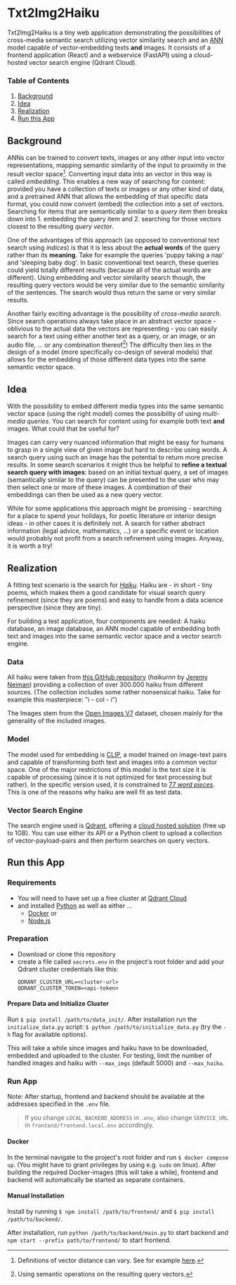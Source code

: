 
# Txt2Img2Haiku
Txt2Img2Haiku is a tiny web application demonstrating the possibilities of cross-media semantic search utilizing vector similarity search and an [ANN](## "Artificial Neural Network") model capable of vector-embedding texts **and** images. It consists of a frontend application (React) and a webservice (FastAPI) using a cloud-hosted vector search engine (Qdrant Cloud).

### Table of Contents
1. [Background](#background)
2. [Idea](#idea)
3. [Realization](#realization)
4. [Run this App](#run-this-app)

## Background
ANNs can be trained to convert texts, images or any other input into vector representations, mapping semantic similarity of the input to proximity in the result vector space[^1]. Converting input data into an vector in this way is called _embedding_. This enables a new way of searching for content: provided you have a collection of texts or images or any other kind of data, and a pretrained ANN that allows the embedding of that specific data format, you could now convert (embed) the collection into a set of vectors. Searching for items that are semantically similar to a _query item_ then breaks down into 1. embedding the query item and 2. searching for those vectors closest to the resulting _query vector_.

One of the advantages of this approach (as opposed to conventional text search using _indices_) is that it is less about the **actual words** of the query rather than its **meaning**. Take for example the queries 'puppy taking a nap' and 'sleeping baby dog'. In basic conventional text search, these queries could yield totally different results (because all of the actual words are different). Using embedding and vector similarity search though, the resulting query vectors would be very similar due to the semantic similarity of the sentences. The search would thus return the same or very similar results.

Another fairly exciting advantage is the possibility of _cross-media search_. Since search operations always take place in an abstract vector space - oblivious to the actual data the vectors are representing - you can easily search for a text using either another text as a query, or an image, or an audio file, ... or any combination thereof[^2]! The difficulty then lies in the design of a model (more specifically co-design of several models) that allows for the embedding of those different data types into the same semantic vector space.

[^1]: Definitions of vector distance can vary. See for example [here](https://qdrant.tech/documentation/search/#metrics).
[^2]: Using semantic operations on the resulting query vectors.

## Idea
With the possibility to embed different media types into the same semantic vector space (using the right model) comes the possibility of using _multi-media queries_. You can search for content using for example both text **and** images. What could that be useful for?

Images can carry very nuanced information that might be easy for humans to grasp in a single view of given image but hard to describe using words. A search query using such an image has the potential to return more precise results. In some search scenarios it might thus be helpful to **refine a textual search query with images**: based on an initial textual query, a set of images (semantically similar to the query) can be presented to the user who may then select one or more of these images. A combination of their embeddings can then be used as a new query vector.

While for some applications this approach might be promising - searching for a place to spend your holidays, for poetic literature or interior design ideas - in other cases it is definitely not. A search for rather abstract information (legal advice, mathematics, ...) or a specific event or location would probably not profit from a search refinement using images. Anyway, it is worth a try!

## Realization

A fitting test scenario is the search for [_Haiku_](https://en.wikipedia.org/wiki/Haiku). Haiku are - in short - tiny poems, which makes them a good candidate for visual search query refinement (since they are poems) and easy to handle from a data science perspective (since they are tiny).

For building a test application, four components are needed: A haiku database, an image database, an ANN model capable of embedding both text and images into the same semantic vector space and a vector search engine.

### Data

All haiku were taken from [this GitHub repository](https://github.com/docmarionum1/haikurnn) (_haikurnn_ by [Jeremy Neiman](https://github.com/docmarionum1)) providing a collection of over 300.000 haiku from different sources. (The collection includes some rather nonsensical haiku. Take for example this masterpiece: "i - col - i")

The Images stem from the [Open Images V7](https://storage.googleapis.com/openimages/web/index.html) dataset, chosen mainly for the generality of the included images.

### Model

The model used for embedding is [CLIP](https://huggingface.co/sentence-transformers/clip-ViT-B-32-multilingual-v1), a model trained on image-text pairs and capable of transforming both text and images into a common vector space. One of the major restrictions of this model is the text size it is capable of processing (since it is not optimized for text processing but rather). In the specific version used, it is constrained to [77 _word pieces_](https://github.com/UKPLab/sentence-transformers/issues/1269). This is one of the reasons why haiku are well fit as test data.

### Vector Search Engine

The search engine used is [Qdrant](https://qdrant.tech/), offering a [cloud hosted solution](https://cloud.qdrant.io/) (free up to 1GB). You can use either its API or a Python client to upload a collection of vector-payload-pairs and then perform searches on query vectors.

## Run this App

### Requirements

* You will need to have set up a free cluster at [Qdrant Cloud](https://cloud.qdrant.io)
*  and installed [Python](https://www.python.org/downloads/) as well as either ...
	* [Docker](https://docs.docker.com/get-docker/)
	or
	* [Node.js](https://nodejs.org/en/download)

### Preparation

* Download or clone this repository
* create a file called `secrets.env` in the project's root folder and add your Qdrant cluster credentials like this:
	```
	QDRANT_CLUSTER_URL=<cluster-url>
	QDRANT_CLUSTER_TOKEN=<api-token>
	```

#### Prepare Data and Initialize Cluster

Run `$ pip install /path/to/data_init/`. After installation run the `initialize_data.py` script: `$ python /path/to/initialize_data.py` (try the `-h` flag for available options).

This will take a while since images and haiku have to be downloaded, embedded and uploaded to the cluster. For testing, limit the number of handled images and haiku with `--max_imgs` (default 5000) and `--max_haiku`.

### Run App

Note: After startup, frontend and backend should be available at the addresses specified in the `.env` file.
> If you change `LOCAL_BACKEND_ADDRESS` in `.env`, also change `SERVICE_URL` in `frontend/frontend.local.env` accordingly.

#### Docker

In the terminal navigate to the project's root folder and run `$ docker compose up`. (You might have to grant privileges by using e.g. `sudo` on linux). After building the required Docker-images (this will take a while), frontend and backend will automatically be started as separate containers.

#### Manual Installation

Install by running `$ npm install /path/to/frontend/` and `$ pip install /path/to/backend/`.

After installation, run `python /path/to/backend/main.py` to start backend and ``npm start --prefix path/to/frontend/`` to start frontend.
